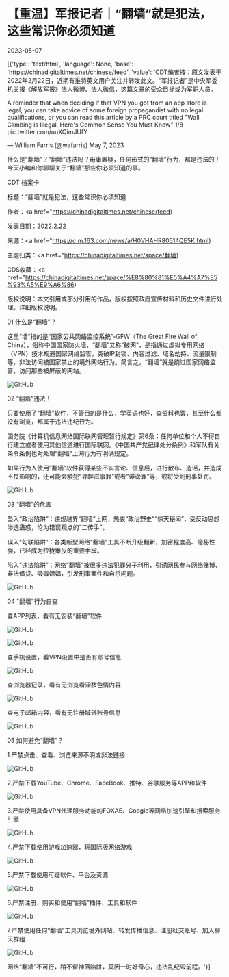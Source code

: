 # 【重温】军报记者｜“翻墙”就是犯法，这些常识你必须知道

2023-05-07

[{'type': 'text/html', 'language': None, 'base': 'https://chinadigitaltimes.net/chinese/feed', 'value': 'CDT编者按：原文发表于2022年2月22日，近期有推特英文用户关注并转发此文。“军报记者”是中央军委机关报《解放军报》法人微博、法人微信，这篇文章的受众目标或为军职人员。



A reminder that when deciding if that VPN you got from an app store is legal, you can take advice of some foreign propagandist with no legal qualifications, or you can read this article by a PRC court titled &quot;Wall Climbing is Illegal, Here\'s Common Sense You Must Know&quot; 1/8 pic.twitter.com/uuXQimJUfY

&mdash; William Farris (@wafarris) May 7, 2023



什么是“翻墙”？“翻墙”违法吗？毋庸置疑，任何形式的“翻墙”行为，都是违法的！今天小编和你聊聊关于“翻墙”那些你必须知道的事。



CDT 档案卡

标题：“翻墙”就是犯法，这些常识你必须知道

作者：<a href="https://chinadigitaltimes.net/chinese/feed)

发表日期：2022.2.22

来源：<a href="https://c.m.163.com/news/a/H0VHAHR80514QE5K.html)

主题归类：<a href="https://chinadigitaltimes.net/space/翻墙)

CDS收藏：<a href="https://chinadigitaltimes.net/space/%E8%80%81%E5%A4%A7%E5%93%A5%E9%A6%86)

版权说明：本文引用或部分引用的作品，版权按照政府宣传材料和历史文件进行处理。详细版权说明。





01 什么是“翻墙”？

这里“墙”指的是“国家公共网络监控系统”-GFW（The Great Fire Wall of China），俗称中国国家防火墙，“翻墙”又称“破网”，是指通过虚拟专用网络（VPN）技术规避国家网络监管，突破IP封锁、内容过滤、域名劫持、流量限制等，非法访问被国家禁止的境外网站行为。简言之，“翻墙”就是绕过国家网络监管，访问那些被屏蔽的网站。

![GitHub](https://chinadigitaltimes.net/chinese/files/2023/05/image-1683454110097.png)

02 “翻墙”违法！

只要使用了“翻墙”软件，不管目的是什么，学英语也好，查资料也罢，甚至什么都没有浏览，都属于违法违纪行为。

国务院《计算机信息网络国际联网管理暂行规定》第6条：任何单位和个人不得自行建立或者使用其他信道进行国际联网。《中国共产党纪律处分条例》和军队有关条令条例也对处理“翻墙”上网行为有明确规定。

如果行为人使用“翻墙”软件获得某些不实言论、信息后，进行散布、造谣，并造成不良影响的，还可能会触犯“寻衅滋事罪”或者“诽谤罪”等，或将受到刑事处罚。

![GitHub](https://chinadigitaltimes.net/chinese/files/2023/05/image-1683454137281.png)

03 “翻墙”的危害

坠入“政治陷阱”：违规越界“翻墙”上网，热衷“政治野史”“惊天秘闻”，受反动思想渗透蛊惑，沦为错误观点的“二传手”。

误入“勾联陷阱”：各类新型网络“翻墙”工具不断升级翻新，加密程度高、隐秘性强，已经成为拉拢策反的重要手段。

陷入“违法陷阱”：网络“翻墙”被很多违法犯罪分子利用，引诱网民参与网络赌博、非法借贷、吸毒嫖娼，引发刑事案件和自杀问题。

![GitHub](https://chinadigitaltimes.net/chinese/files/2023/05/image-1683454177127.png)

04  &quot;翻墙&quot;行为自查

查APP列表，看有无安装“翻墙”软件

![GitHub](https://chinadigitaltimes.net/chinese/files/2023/05/image-1683454208590.png)

![GitHub](https://chinadigitaltimes.net/chinese/files/2023/05/image-1683454299266.png)

查手机设置，看VPN设置中是否有账号信息

![GitHub](https://chinadigitaltimes.net/chinese/files/2023/05/image-1683454385495.png)

查浏览器记录，看有无浏览看淫秽色情内容

![GitHub](https://chinadigitaltimes.net/chinese/files/2023/05/image-1683454443075.png)

查电子邮箱内容，看有无注册域外账号信息

![GitHub](https://chinadigitaltimes.net/chinese/files/2023/05/image-1683454498132.png)

05  如何避免“翻墙”？

1.严禁点击、查看、浏览来源不明或非法链接

![GitHub](https://chinadigitaltimes.net/chinese/files/2023/05/image-1683454533866.png)

2.严禁下载YouTube、Chrome、FaceBook、推特、谷歌服务等APP和软件

![GitHub](https://chinadigitaltimes.net/chinese/files/2023/05/image-1683454555022.png)

3.严禁使用具备VPN代理服务功能的FOXAE、Google等网络加速引擎和搜索服务引擎

![GitHub](https://chinadigitaltimes.net/chinese/files/2023/05/image-1683454569120.png)

4.严禁下载使用游戏加速器，玩国际版网络游戏

![GitHub](https://chinadigitaltimes.net/chinese/files/2023/05/image-1683454585657.png)

5.严禁下载使用可疑软件、平台及资源

![GitHub](https://chinadigitaltimes.net/chinese/files/2023/05/image-1683454599834.png)

6.严禁注册、购买和使用“翻墙”插件、工具和软件

![GitHub](https://chinadigitaltimes.net/chinese/files/2023/05/image-1683454613409.png)

7.严禁使用任何“翻墙”工具浏览境外网站、转发传播信息、注册社交账号、加入聊天群组

![GitHub](https://chinadigitaltimes.net/chinese/files/2023/05/image-1683454630866.png)

网络“翻墙”不可行，稍不留神落陷阱，莫因一时好奇心，违法乱纪毁前程。'}]